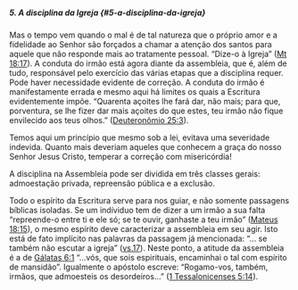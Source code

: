 ##### 5\. A disciplina da Igreja {#5-a-disciplina-da-igreja}

Mas o tempo vem quando o mal é de tal natureza que o próprio amor e a fidelidade ao Senhor são forçados a chamar a atenção dos santos para aquele que não responde mais ao tratamente pessoal. “Dize-o à Igreja” ([Mt 18:17](http://bibliaonline.com.br/acf/mt/18/17)). A conduta do irmão está agora diante da assembleia, que é, além de tudo, responsável pelo exercício das várias etapas que a disciplina requer. Pode haver necessidade evidente de correção. A conduta do irmão é manifestamente errada e mesmo aqui há limites os quais a Escritura evidentemente impõe. “Quarenta açoites lhe fará dar, não mais; para que, porventura, se lhe fizer dar mais açoites do que estes, teu irmão não fique envilecido aos teus olhos.” ([Deuteronômio 25:3](http://bibliaonline.com.br/acf/dt/25/3)).

Temos aqui um princípio que mesmo sob a lei, evitava uma severidade indevida. Quanto mais deveriam aqueles que conhecem a graça do nosso Senhor Jesus Cristo, temperar a correção com misericórdia!

A disciplina na Assembleia pode ser dividida em três classes gerais: admoestação privada, repreensão pública e a exclusão.

Todo o espírito da Escritura serve para nos guiar, e não somente passagens bíblicas isoladas. Se um indíviduo tem de dizer a um irmão a sua falta “repreende-o entre ti e ele só; se te ouvir, ganhaste a teu irmão” ([Mateus 18:15](http://bibliaonline.com.br/acf/mt/18/15)), o mesmo espírito deve caracterizar a assembleia em seu agir. Isto está de fato implícito nas palavras da passagem já mencionada: “... se também não escutar a igreja” ([vs.17](http://bibliaonline.com.br/acf/mt/18/17)). Neste ponto, a atitude da assembleia é a de [Gálatas 6:1](http://bibliaonline.com.br/acf/gl/6/1) “...vós, que sois espirituais, encaminhai o tal com espírito de mansidão”. Igualmente o apóstolo escreve: “Rogamo-vos, também, irmãos, que admoesteis os desordeiros...” ([1 Tessalonicenses 5:14](http://bibliaonline.com.br/acf/1ts/5/14)).